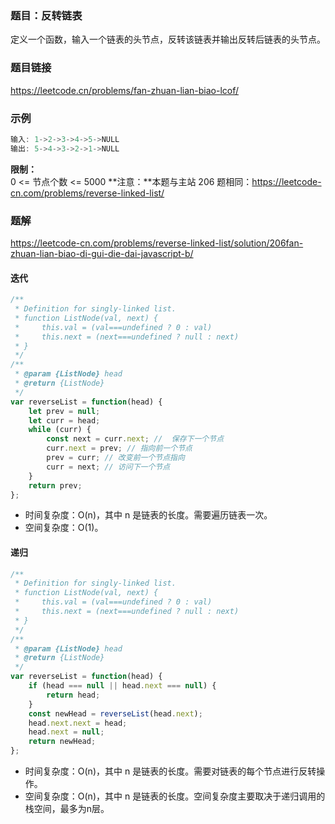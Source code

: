 ### 题目：反转链表
定义一个函数，输入一个链表的头节点，反转该链表并输出反转后链表的头节点。
### 题目链接
https://leetcode.cn/problems/fan-zhuan-lian-biao-lcof/
### 示例
```js
输入: 1->2->3->4->5->NULL
输出: 5->4->3->2->1->NULL
```
**限制：**  
0 <= 节点个数 <= 5000
**注意：**本题与主站 206 题相同：https://leetcode-cn.com/problems/reverse-linked-list/

### 题解
https://leetcode-cn.com/problems/reverse-linked-list/solution/206fan-zhuan-lian-biao-di-gui-die-dai-javascript-b/  
#### 迭代
```js
/**
 * Definition for singly-linked list.
 * function ListNode(val, next) {
 *     this.val = (val===undefined ? 0 : val)
 *     this.next = (next===undefined ? null : next)
 * }
 */
/**
 * @param {ListNode} head
 * @return {ListNode}
 */
var reverseList = function(head) {
    let prev = null;
    let curr = head;
    while (curr) {
        const next = curr.next; //  保存下一个节点
        curr.next = prev; // 指向前一个节点
        prev = curr; // 改变前一个节点指向
        curr = next; // 访问下一个节点
    }
    return prev;
};
```
- 时间复杂度：O(n)，其中 n 是链表的长度。需要遍历链表一次。
- 空间复杂度：O(1)。


#### 递归
```js
/**
 * Definition for singly-linked list.
 * function ListNode(val, next) {
 *     this.val = (val===undefined ? 0 : val)
 *     this.next = (next===undefined ? null : next)
 * }
 */
/**
 * @param {ListNode} head
 * @return {ListNode}
 */
var reverseList = function(head) {
    if (head === null || head.next === null) {
        return head;
    }
    const newHead = reverseList(head.next);
    head.next.next = head;
    head.next = null;
    return newHead;
};
```
- 时间复杂度：O(n)，其中 n 是链表的长度。需要对链表的每个节点进行反转操作。
- 空间复杂度：O(n)，其中 n 是链表的长度。空间复杂度主要取决于递归调用的栈空间，最多为n层。

